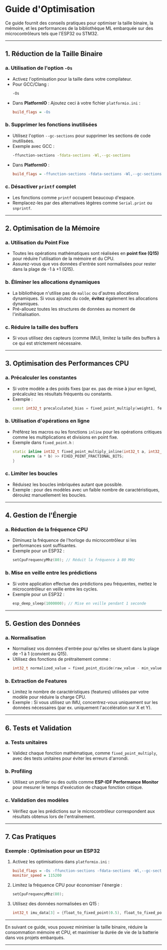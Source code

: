# Guide d'Optimisation

Ce guide fournit des conseils pratiques pour optimiser la taille binaire, la mémoire, et les performances de la bibliothèque ML embarquée sur des microcontrôleurs tels que l'ESP32 ou STM32.

---

## 1. Réduction de la Taille Binaire

### a. Utilisation de l'option `-Os`
- Activez l'optimisation pour la taille dans votre compilateur.
- Pour GCC/Clang :
  ```bash
  -Os
  ```
- Dans **PlatformIO** :
  Ajoutez ceci à votre fichier `platformio.ini` :
  ```ini
  build_flags = -Os
  ```

### b. Supprimer les fonctions inutilisées
- Utilisez l'option `--gc-sections` pour supprimer les sections de code inutilisées.
- Exemple avec GCC :
  ```bash
  -ffunction-sections -fdata-sections -Wl,--gc-sections
  ```
- Dans **PlatformIO** :
  ```ini
  build_flags = -ffunction-sections -fdata-sections -Wl,--gc-sections
  ```

### c. Désactiver `printf` complet
- Les fonctions comme `printf` occupent beaucoup d'espace.
- Remplacez-les par des alternatives légères comme `Serial.print` ou `snprintf`.

---

## 2. Optimisation de la Mémoire

### a. Utilisation du Point Fixe
- Toutes les opérations mathématiques sont réalisées en **point fixe (Q15)** pour réduire l'utilisation de la mémoire et du CPU.
- Assurez-vous que vos données d'entrée sont normalisées pour rester dans la plage de -1 à +1 (Q15).

### b. Éliminer les allocations dynamiques
- La bibliothèque n'utilise pas de `malloc` ou d'autres allocations dynamiques. Si vous ajoutez du code, **évitez** également les allocations dynamiques.
- Pré-allouez toutes les structures de données au moment de l'initialisation.

### c. Réduire la taille des buffers
- Si vous utilisez des capteurs (comme IMU), limitez la taille des buffers à ce qui est strictement nécessaire.

---

## 3. Optimisation des Performances CPU

### a. Précalculer les constantes
- Si votre modèle a des poids fixes (par ex. pas de mise à jour en ligne), précalculez les résultats fréquents ou constants.
- Exemple :
  ```cpp
  const int32_t precalculated_bias = fixed_point_multiply(weight1, feature1);
  ```

### b. Utilisation d'opérations en ligne
- Préférez les macros ou les fonctions `inline` pour les opérations critiques comme les multiplications et divisions en point fixe.
- Exemple dans `fixed_point.h` :
  ```cpp
  static inline int32_t fixed_point_multiply_inline(int32_t a, int32_t b) {
      return (a * b) >> FIXED_POINT_FRACTIONAL_BITS;
  }
  ```

### c. Limiter les boucles
- Réduisez les boucles imbriquées autant que possible.
- Exemple : pour des modèles avec un faible nombre de caractéristiques, déroulez manuellement les boucles.

---

## 4. Gestion de l'Énergie

### a. Réduction de la fréquence CPU
- Diminuez la fréquence de l'horloge du microcontrôleur si les performances sont suffisantes.
- Exemple pour un ESP32 :
  ```cpp
  setCpuFrequencyMhz(80); // Réduit la fréquence à 80 MHz
  ```

### b. Mise en veille entre les prédictions
- Si votre application effectue des prédictions peu fréquentes, mettez le microcontrôleur en veille entre les cycles.
- Exemple pour un ESP32 :
  ```cpp
  esp_deep_sleep(1000000); // Mise en veille pendant 1 seconde
  ```

---

## 5. Gestion des Données

### a. Normalisation
- Normalisez vos données d'entrée pour qu'elles se situent dans la plage de -1 à 1 (convient au Q15).
- Utilisez des fonctions de prétraitement comme :
  ```cpp
  int32_t normalized_value = fixed_point_divide(raw_value - min_value, max_value - min_value);
  ```

### b. Extraction de Features
- Limitez le nombre de caractéristiques (features) utilisées par votre modèle pour réduire la charge CPU.
- Exemple : Si vous utilisez un IMU, concentrez-vous uniquement sur les données nécessaires (par ex. uniquement l'accélération sur X et Y).

---

## 6. Tests et Validation

### a. Tests unitaires
- Validez chaque fonction mathématique, comme `fixed_point_multiply`, avec des tests unitaires pour éviter les erreurs d'arrondi.

### b. Profiling
- Utilisez un profiler ou des outils comme **ESP-IDF Performance Monitor** pour mesurer le temps d'exécution de chaque fonction critique.

### c. Validation des modèles
- Vérifiez que les prédictions sur le microcontrôleur correspondent aux résultats obtenus lors de l'entraînement.

---

## 7. Cas Pratiques

### Exemple : Optimisation pour un ESP32
1. Activez les optimisations dans `platformio.ini` :
   ```ini
   build_flags = -Os -ffunction-sections -fdata-sections -Wl,--gc-sections
   monitor_speed = 115200
   ```
2. Limitez la fréquence CPU pour économiser l'énergie :
   ```cpp
   setCpuFrequencyMhz(80);
   ```
3. Utilisez des données normalisées en Q15 :
   ```cpp
   int32_t imu_data[3] = {float_to_fixed_point(0.5), float_to_fixed_point(-0.2), float_to_fixed_point(0.8)};
   ```

---

En suivant ce guide, vous pouvez minimiser la taille binaire, réduire la consommation mémoire et CPU, et maximiser la durée de vie de la batterie dans vos projets embarqués.

---